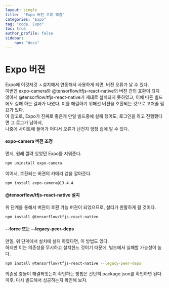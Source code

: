 ```yaml
---
layout: single
title:  "Expo 버전 오류 해결"
categories: "Expo"
tag: "code, Expo"
toc: true
author_profile: false
sidebar:
    nav: "docs"
---
```


# Expo 버젼
Expo에 이것저것 ㅅ설치해서 연동해서 사용하게 되면, 버젼 오류가 날 수 있다.  
이번엔 expo-camera와 @tensorflow/tfjs-react-native의 버젼 간의 호환이 되지 않아서 @tensorflow/tfjs-react-native가 재대로 설치되지 못하였고, 이에 따른 빌드에도 실패 하는 결과가 나왔다. 이를 해결하기 위해선 버젼을 호환되는 것으로 고쳐줄 필요가 있다.  
아 참고로, Expo가 진짜로 좋은게 만일 빌드중에 실패 했어도, 로그인을 하고 진행했다면 그 로그가 남아서,  
나중에 사이트에 들어가 어디서 오류가 난건지 엄청 쉽에 알 수 있다.  

#### expo-camera 버전 조정
먼저, 원래 깔려 있었던 Expo를 지워준다.  
```sh
npm uninstall expo-camera
```
이어서, 호환되는 버젼의 카메라 앱을 깔아준다.  
```sh
npm install expo-camera@13.4.4
```

#### @tensorflow/tfjs-react-native 설치
위 단계를 통해서 버젼이 호환 가능 버젼이 되었으므로, 설티가 완활하게 될 것이다.  
```sh
npm install @tensorflow/tfjs-react-native
```

#### --force 또는 --legacy-peer-deps
만일, 위 단계에서 설치에 실패 하였다면, 이 방법도 있다.  
하지만 이는 의존성을 무시하고 설치한느 것이기 때문에, 빌드에서 실패할 가능성이 높다.  
```sh
npm install @tensorflow/tfjs-react-native --legacy-peer-deps
```

의존성 충돌이 해결되엇는지 확인하는 방법은 간단히 package.json를 확인하면 된다.  
이후, 다시 빌드해서 성공하는지 확인해 보자.  
